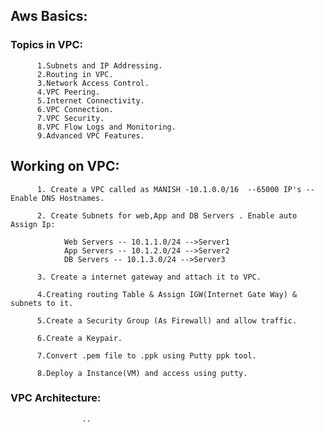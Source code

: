 ## Aws Basics:

### Topics in VPC:
          1.Subnets and IP Addressing.
          2.Routing in VPC.
          3.Network Access Control.
          4.VPC Peering.
          5.Internet Connectivity.
          6.VPC Connection.
          7.VPC Security.
          8.VPC Flow Logs and Monitoring.
          9.Advanced VPC Features.
    
   ## Working on VPC:
   
          1. Create a VPC called as MANISH -10.1.0.0/16  --65000 IP's --Enable DNS Hostnames.
          
          2. Create Subnets for web,App and DB Servers . Enable auto Assign Ip:
          
                Web Servers -- 10.1.1.0/24 -->Server1
                App Servers -- 10.1.2.0/24 -->Server2
                DB Servers -- 10.1.3.0/24 -->Server3
                
          3. Create a internet gateway and attach it to VPC.
          
          4.Creating routing Table & Assign IGW(Internet Gate Way) & subnets to it.
          
          5.Create a Security Group (As Firewall) and allow traffic.
          
          6.Create a Keypair.
          
          7.Convert .pem file to .ppk using Putty ppk tool.
          
          8.Deploy a Instance(VM) and access using putty.
          
 ### VPC Architecture:
                    ..
                      
                    
                      

                     
                      

          
                       
                      
                      

                    
                              
  
            
                
                
                
               
              
           
   
            
        
       
